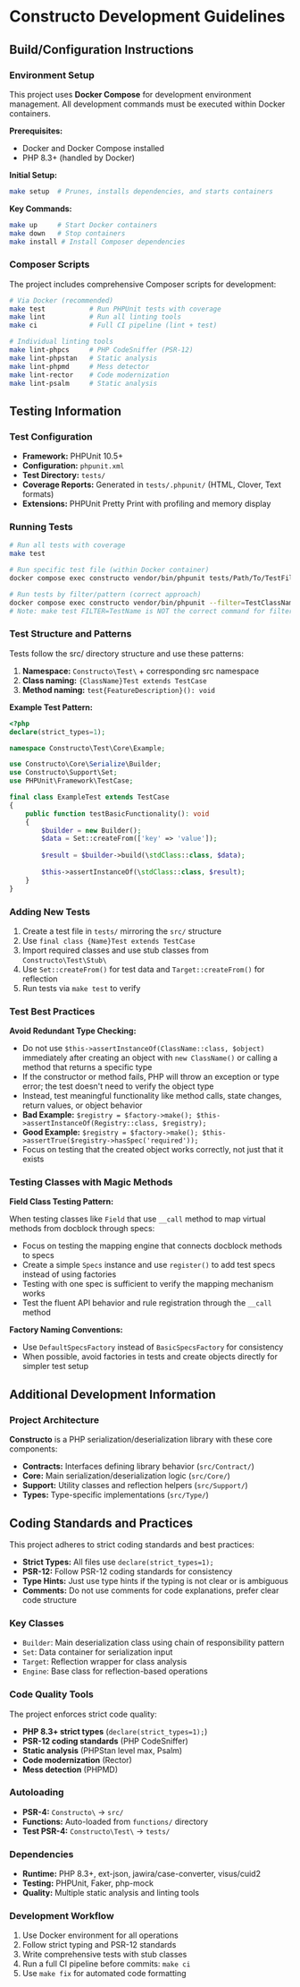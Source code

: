 # Constructo Development Guidelines

## Build/Configuration Instructions

### Environment Setup

This project uses **Docker Compose** for development environment management. All development commands must be executed
within Docker containers.

**Prerequisites:**

- Docker and Docker Compose installed
- PHP 8.3+ (handled by Docker)

**Initial Setup:**

```bash
make setup  # Prunes, installs dependencies, and starts containers
```

**Key Commands:**

```bash
make up     # Start Docker containers
make down   # Stop containers
make install # Install Composer dependencies
```

### Composer Scripts

The project includes comprehensive Composer scripts for development:

```bash
# Via Docker (recommended)
make test           # Run PHPUnit tests with coverage
make lint           # Run all linting tools
make ci             # Full CI pipeline (lint + test)

# Individual linting tools
make lint-phpcs     # PHP CodeSniffer (PSR-12)
make lint-phpstan   # Static analysis
make lint-phpmd     # Mess detector
make lint-rector    # Code modernization
make lint-psalm     # Static analysis
```

## Testing Information

### Test Configuration

- **Framework:** PHPUnit 10.5+
- **Configuration:** `phpunit.xml`
- **Test Directory:** `tests/`
- **Coverage Reports:** Generated in `tests/.phpunit/` (HTML, Clover, Text formats)
- **Extensions:** PHPUnit Pretty Print with profiling and memory display

### Running Tests

```bash
# Run all tests with coverage
make test

# Run specific test file (within Docker container)
docker compose exec constructo vendor/bin/phpunit tests/Path/To/TestFile.php

# Run tests by filter/pattern (correct approach)
docker compose exec constructo vendor/bin/phpunit --filter=TestClassName
# Note: make test FILTER=TestName is NOT the correct command for filtering
```

### Test Structure and Patterns

Tests follow the src/ directory structure and use these patterns:

1. **Namespace:** `Constructo\Test\` + corresponding src namespace
2. **Class naming:** `{ClassName}Test extends TestCase`
3. **Method naming:** `test{FeatureDescription}(): void`

**Example Test Pattern:**

```php
<?php
declare(strict_types=1);

namespace Constructo\Test\Core\Example;

use Constructo\Core\Serialize\Builder;
use Constructo\Support\Set;
use PHPUnit\Framework\TestCase;

final class ExampleTest extends TestCase
{
    public function testBasicFunctionality(): void
    {
        $builder = new Builder();
        $data = Set::createFrom(['key' => 'value']);
        
        $result = $builder->build(\stdClass::class, $data);
        
        $this->assertInstanceOf(\stdClass::class, $result);
    }
}
```

### Adding New Tests

1. Create a test file in `tests/` mirroring the `src/` structure
2. Use `final class {Name}Test extends TestCase`
3. Import required classes and use stub classes from `Constructo\Test\Stub\`
4. Use `Set::createFrom()` for test data and `Target::createFrom()` for reflection
5. Run tests via `make test` to verify

### Test Best Practices

**Avoid Redundant Type Checking:**

- Do not use `$this->assertInstanceOf(ClassName::class, $object)` immediately after creating an object with
  `new ClassName()` or calling a method that returns a specific type
- If the constructor or method fails, PHP will throw an exception or type error; the test doesn't need to verify the
  object type
- Instead, test meaningful functionality like method calls, state changes, return values, or object behavior
- **Bad Example:** `$registry = $factory->make(); $this->assertInstanceOf(Registry::class, $registry);`
- **Good Example:** `$registry = $factory->make(); $this->assertTrue($registry->hasSpec('required'));`
- Focus on testing that the created object works correctly, not just that it exists

### Testing Classes with Magic Methods

**Field Class Testing Pattern:**

When testing classes like `Field` that use `__call` method to map virtual methods from docblock through specs:

- Focus on testing the mapping engine that connects docblock methods to specs
- Create a simple `Specs` instance and use `register()` to add test specs instead of using factories
- Testing with one spec is sufficient to verify the mapping mechanism works
- Test the fluent API behavior and rule registration through the `__call` method

**Factory Naming Conventions:**

- Use `DefaultSpecsFactory` instead of `BasicSpecsFactory` for consistency
- When possible, avoid factories in tests and create objects directly for simpler test setup

## Additional Development Information

### Project Architecture

**Constructo** is a PHP serialization/deserialization library with these core components:

- **Contracts:** Interfaces defining library behavior (`src/Contract/`)
- **Core:** Main serialization/deserialization logic (`src/Core/`)
- **Support:** Utility classes and reflection helpers (`src/Support/`)
- **Types:** Type-specific implementations (`src/Type/`)

## Coding Standards and Practices

This project adheres to strict coding standards and best practices:

- **Strict Types:** All files use `declare(strict_types=1);`
- **PSR-12:** Follow PSR-12 coding standards for consistency
- **Type Hints:** Just use type hints if the typing is not clear or is ambiguous
- **Comments:** Do not use comments for code explanations, prefer clear code structure

### Key Classes

- `Builder`: Main deserialization class using chain of responsibility pattern
- `Set`: Data container for serialization input
- `Target`: Reflection wrapper for class analysis
- `Engine`: Base class for reflection-based operations

### Code Quality Tools

The project enforces strict code quality:

- **PHP 8.3+ strict types** (`declare(strict_types=1);`)
- **PSR-12 coding standards** (PHP CodeSniffer)
- **Static analysis** (PHPStan level max, Psalm)
- **Code modernization** (Rector)
- **Mess detection** (PHPMD)

### Autoloading

- **PSR-4:** `Constructo\` → `src/`
- **Functions:** Auto-loaded from `functions/` directory
- **Test PSR-4:** `Constructo\Test\` → `tests/`

### Dependencies

- **Runtime:** PHP 8.3+, ext-json, jawira/case-converter, visus/cuid2
- **Testing:** PHPUnit, Faker, php-mock
- **Quality:** Multiple static analysis and linting tools

### Development Workflow

1. Use Docker environment for all operations
2. Follow strict typing and PSR-12 standards
3. Write comprehensive tests with stub classes
4. Run a full CI pipeline before commits: `make ci`
5. Use `make fix` for automated code formatting
